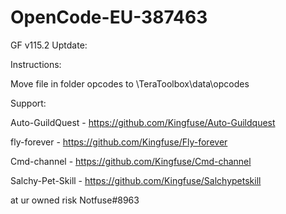 # OpenCode-EU-387463

GF v115.2 Uptdate:

Instructions:


   Move file in folder opcodes to \TeraToolbox\data\opcodes
    
    
Support:


   Auto-GuildQuest - https://github.com/Kingfuse/Auto-Guildquest
    
   fly-forever - https://github.com/Kingfuse/Fly-forever

   Cmd-channel - https://github.com/Kingfuse/Cmd-channel

   Salchy-Pet-Skill - https://github.com/Kingfuse/Salchypetskill

at ur owned risk Notfuse#8963
